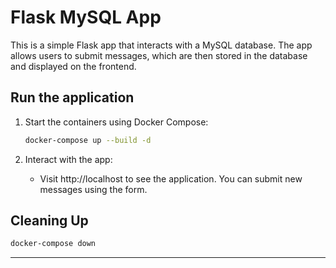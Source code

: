 
# Flask MySQL App

This is a simple Flask app that interacts with a MySQL database. The app allows users to submit messages, which are then stored in the database and displayed on the frontend.


## Run the application

1. Start the containers using Docker Compose:

   ```bash
   docker-compose up --build -d
   ```

2. Interact with the app:

   - Visit http://localhost to see the application. You can submit new messages using the form.

## Cleaning Up

```bash
docker-compose down
```

---
